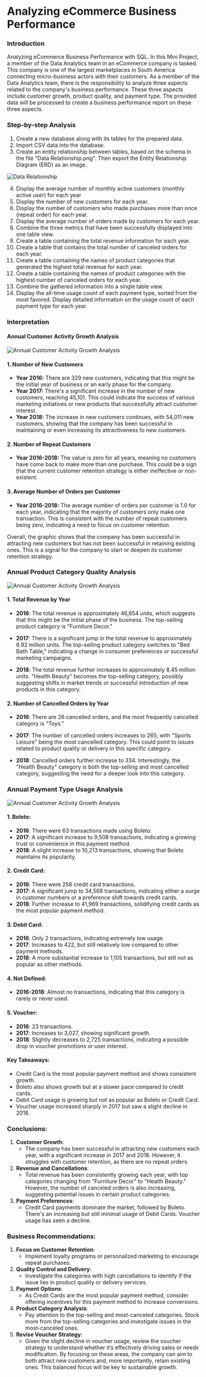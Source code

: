 # Analyzing eCommerce Business Performance

### Introduction

Analyzing eCommerce Business Performance with SQL. In this Mini Project, a member of the Data Analytics team in an eCommerce company is tasked. This company is one of the largest marketplaces in South America connecting micro-business actors with their customers. As a member of the Data Analytics team, there is the responsibility to analyze three aspects related to the company's business performance. These three aspects include customer growth, product quality, and payment type. The provided data will be processed to create a business performance report on these three aspects.

### Step-by-step Analysis

1. Create a new database along with its tables for the prepared data.
2. Import CSV data into the database.
3. Create an entity relationship between tables, based on the schema in the file "Data Relationship.png". Then export the Entity Relationship Diagram (ERD) as an image.
   
![Data Relationship](https://github.com/ricakesuma/Analyzing-eCommerce-Business-Performance/blob/main/Step%2001/datarelationship.pgerd.png)

4. Display the average number of monthly active customers (monthly active user) for each year
5. Display the number of new customers for each year.
6. Display the number of customers who made purchases more than once (repeat order) for each year.
7. Display the average number of orders made by customers for each year.
8. Combine the three metrics that have been successfully displayed into one table view.
9. Create a table containing the total revenue information for each year.
10. Create a table that contains the total number of canceled orders for each year.
11. Create a table containing the names of product categories that generated the highest total revenue for each year.
12. Create a table containing the names of product categories with the highest number of canceled orders for each year.
13. Combine the gathered information into a single table view.
14. Display the all-time usage count of each payment type, sorted from the most favored.
Display detailed information on the usage count of each payment type for each year.

### Interpretation
#### Annual Customer Activity Growth Analysis
![Annual Customer Activity Growth Analysis](https://github.com/ricakesuma/Analyzing-eCommerce-Business-Performance/blob/main/Step%2002/download%20(2).png)

#### 1. Number of New Customers
- **Year 2016:** There are 329 new customers, indicating that this might be the initial year of business or an early phase for the company.
- **Year 2017:** There's a significant increase in the number of new customers, reaching 45,101. This could indicate the success of various marketing initiatives or new products that successfully attract customer interest.
- **Year 2018:** The increase in new customers continues, with 54,011 new customers, showing that the company has been successful in maintaining or even increasing its attractiveness to new customers.

#### 2. Number of Repeat Customers
- **Year 2016-2018:** The value is zero for all years, meaning no customers have come back to make more than one purchase. This could be a sign that the current customer retention strategy is either ineffective or non-existent.

#### 3. Average Number of Orders per Customer
- **Year 2016-2018:** The average number of orders per customer is 1.0 for each year, indicating that the majority of customers only make one transaction. This is consistent with the number of repeat customers being zero, indicating a need to focus on customer retention.

Overall, the graphic shows that the company has been successful in attracting new customers but has not been successful in retaining existing ones. This is a signal for the company to start or deepen its customer retention strategy.

### Annual Product Category Quality Analysis
![Annual Customer Activity Growth Analysis](https://github.com/ricakesuma/Analyzing-eCommerce-Business-Performance/blob/main/Step%2003/download.png)
#### 1. Total Revenue by Year
- **2016**: The total revenue is approximately 46,654 units, which suggests that this might be the initial phase of the business. The top-selling product category is "Furniture Decor."
  
- **2017**: There is a significant jump in the total revenue to approximately 6.92 million units. The top-selling product category switches to "Bed Bath Table," indicating a change in consumer preferences or successful marketing campaigns.
  
- **2018**: The total revenue further increases to approximately 8.45 million units. "Health Beauty" becomes the top-selling category, possibly suggesting shifts in market trends or successful introduction of new products in this category.

#### 2. Number of Cancelled Orders by Year
- **2016**: There are 26 cancelled orders, and the most frequently cancelled category is "Toys."
  
- **2017**: The number of cancelled orders increases to 265, with "Sports Leisure" being the most cancelled category. This could point to issues related to product quality or delivery in this specific category.
  
- **2018**: Cancelled orders further increase to 334. Interestingly, the "Health Beauty" category is both the top-selling and most cancelled category, suggesting the need for a deeper look into this category.

### Annual Payment Type Usage Analysis
![Annual Customer Activity Growth Analysis](https://github.com/ricakesuma/Analyzing-eCommerce-Business-Performance/blob/main/Step%2004/Picture1.png)
#### 1. Boleto:
- **2016**: There were 63 transactions made using Boleto.
- **2017**: A significant increase to 9,508 transactions, indicating a growing trust or convenience in this payment method.
- **2018**: A slight increase to 10,213 transactions, showing that Boleto maintains its popularity.

#### 2. Credit Card:
- **2016**: There were 258 credit card transactions.
- **2017**: A significant jump to 34,568 transactions, indicating either a surge in customer numbers or a preference shift towards credit cards.
- **2018**: Further increase to 41,969 transactions, solidifying credit cards as the most popular payment method.

#### 3. Debit Card:
- **2016**: Only 2 transactions, indicating extremely low usage.
- **2017**: Increases to 422, but still relatively low compared to other payment methods.
- **2018**: A more substantial increase to 1,105 transactions, but still not as popular as other methods.

#### 4. Not Defined:
- **2016-2018**: Almost no transactions, indicating that this category is rarely or never used.

#### 5. Voucher:
- **2016**: 23 transactions.
- **2017**: Increases to 3,027, showing significant growth.
- **2018**: Slightly decreases to 2,725 transactions, indicating a possible drop in voucher promotions or user interest.

#### Key Takeaways:
- Credit Card is the most popular payment method and shows consistent growth.
- Boleto also shows growth but at a slower pace compared to credit cards.
- Debit Card usage is growing but not as popular as Boleto or Credit Card.
- Voucher usage increased sharply in 2017 but saw a slight decline in 2018.

### Conclusions:

1. **Customer Growth**:
    - The company has been successful in attracting new customers each year, with a significant increase in 2017 and 2018. However, it struggles with customer retention, as there are no repeat orders.
2. **Revenue and Cancellations**:
    - Total revenue has been consistently growing each year, with top categories changing from "Furniture Decor" to "Health Beauty." However, the number of canceled orders is also increasing, suggesting potential issues in certain product categories.
3. **Payment Preferences**:
    - Credit Card payments dominate the market, followed by Boleto. There's an increasing but still minimal usage of Debit Cards. Voucher usage has seen a decline.

### Business Recommendations:

1. **Focus on Customer Retention**:
    - Implement loyalty programs or personalized marketing to encourage repeat purchases. 
2. **Quality Control and Delivery**:
    - Investigate the categories with high cancellations to identify if the issue lies in product quality or delivery services. 
3. **Payment Options**:
    - As Credit Cards are the most popular payment method, consider offering incentives for this payment method to increase conversions.
4. **Product Category Analysis**:
    - Pay attention to the top-selling and most-canceled categories. Stock more from the top-selling categories and investigate issues in the most-canceled ones.
5. **Revise Voucher Strategy**:
    - Given the slight decline in voucher usage, review the voucher strategy to understand whether it’s effectively driving sales or needs modification.
By focusing on these areas, the company can aim to both attract new customers and, more importantly, retain existing ones. This balanced focus will be key to sustainable growth.
